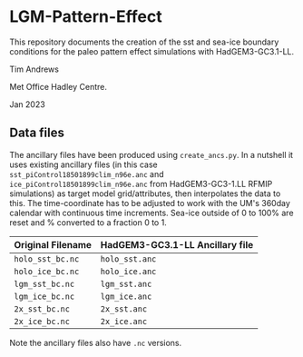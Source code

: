 # LGM-Pattern-Effect

This repository documents the creation of the sst and sea-ice boundary conditions for the paleo pattern effect simulations with HadGEM3-GC3.1-LL.

Tim Andrews

Met Office Hadley Centre.

Jan 2023

## Data files

The ancillary files have been produced using `create_ancs.py`. In a nutshell it uses existing ancillary files (in this case `sst_piControl18501899clim_n96e.anc` and `ice_piControl18501899clim_n96e.anc` from HadGEM3-GC3-1.LL RFMIP simulations) as target model grid/attributes, then interpolates the data to this. The time-coordinate has to be adjusted to work with the UM's 360day calendar with continuous time increments. Sea-ice outside of 0 to 100% are reset and % converted to a fraction 0 to 1.

| Original Filename | HadGEM3-GC3.1-LL Ancillary file |
| -------- | ----------- |
| `holo_sst_bc.nc` | `holo_sst.anc` |
| `holo_ice_bc.nc` | `holo_ice.anc` |
| `lgm_sst_bc.nc` | `lgm_sst.anc` |
| `lgm_ice_bc.nc` | `lgm_ice.anc` |
| `2x_sst_bc.nc` | `2x_sst.anc` |
| `2x_ice_bc.nc` | `2x_ice.anc` |

Note the ancillary files also have `.nc` versions.

